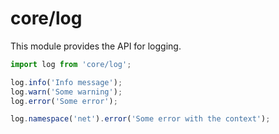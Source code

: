 # core/log

This module provides the API for logging.

```js
import log from 'core/log';

log.info('Info message');
log.warn('Some warning');
log.error('Some error');

log.namespace('net').error('Some error with the context');
```
